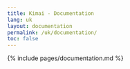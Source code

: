 ```yaml
---
title: Kimai - Documentation
lang: uk
layout: documentation
permalink: /uk/documentation/
toc: false
---
```


{% include pages/documentation.md %}
